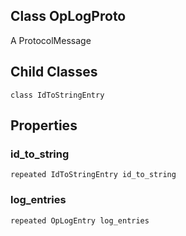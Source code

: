 ## Class OpLogProto
A ProtocolMessage
## Child Classes
`class IdToStringEntry`
## Properties
### id_to_string
`repeated IdToStringEntry id_to_string`
### log_entries
`repeated OpLogEntry log_entries`
